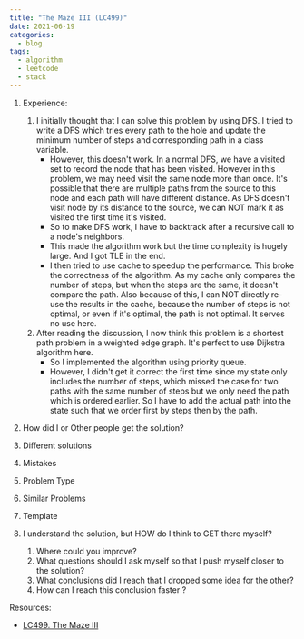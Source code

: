 ```yaml
---
title: "The Maze III (LC499)"
date: 2021-06-19
categories:
  - blog
tags:
  - algorithm
  - leetcode
  - stack
---
```


1. Experience:
    1. I initially thought that I can solve this problem by using DFS. I tried to write a DFS which tries every path to the hole and update the minimum number of steps and corresponding path in a class variable. 
        * However, this doesn't work. In a normal DFS, we have a visited set to record the node that has been visited. However in this problem, we may need visit the same node more than once. It's possible that there are multiple paths from the source to this node and each path will have different distance. As DFS doesn't visit node by its distance to the source, we can NOT mark it as visited the first time it's visited. 
        * So to make DFS work, I have to backtrack after a recursive call to a node's neighbors.
        * This made the algorithm work but the time complexity is hugely large. And I got TLE in the end.
        * I then tried to use cache to speedup the performance. This broke the correctness of the algorithm. As my cache only compares the number of steps, but when the steps are the same, it doesn't compare the path. Also because of this, I can NOT directly re-use the results in the cache, because the number of steps is not optimal, or even if it's optimal, the path is not optimal. It serves no use here. 
    2. After reading the discussion, I now think this problem is a shortest path problem in a weighted edge graph. It's perfect to use Dijkstra algorithm here. 
        * So I implemented the algorithm using priority queue. 
        * However, I didn't get it correct the first time since my state only includes the number of steps, which missed the case for two paths with the same number of steps but we only need the path which is ordered earlier. So I have to add the actual path into the state such that we order first by steps then by the path.

2. How did I or Other people get the solution? 

3. Different solutions

4. Mistakes


5. Problem Type


  
6. Similar Problems

7. Template

8. I understand the solution, but HOW do I think to GET there myself?
    1. Where could you improve?
    2. What questions should I ask myself so that I push myself closer to the solution? 
    3. What conclusions did I reach that I dropped some idea for the other?
    4. How can I reach this conclusion faster ?
    



Resources:
* [LC499. The Maze III][LeetCode Link]


[LeetCode Link]: https://leetcode.com/problems/the-maze-iii/